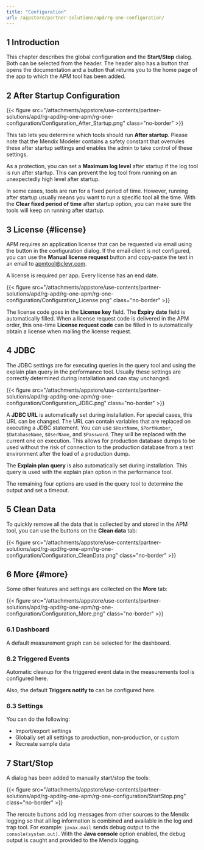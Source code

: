 ```yaml
---
title: "Configuration"
url: /appstore/partner-solutions/apd/rg-one-configuration/
---
```


## 1 Introduction

This chapter describes the global configuration and the **Start/Stop** dialog. Both can be selected from the header. The header also has a button that opens the documentation and a button that returns you to the home page of the app to which the APM tool has been added.

## 2 After Startup Configuration

{{< figure src="/attachments/appstore/use-contents/partner-solutions/apd/rg-apd/rg-one-apm/rg-one-configuration/Configuration_After_Startup.png" class="no-border" >}}

This tab lets you determine which tools should run **After startup**. Please note that the Mendix Modeler contains a safety constant that overrules these after startup settings and enables the admin to take control of these settings.

As a protection, you can set a **Maximum log level** after startup if the log tool is run after startup. This can prevent the log tool from running on an unexpectedly high level after startup.

In some cases, tools are run for a fixed period of time. However, running after startup usually means you want to run a specific tool all the time. With the  **Clear fixed period of time** after startup option, you can make sure the tools will keep on running after startup.

## 3 License {#license}

APM requires an application license that can be requested via email using the button in the configuration dialog. If the email client is not configured, you can use the **Manual license request** button and copy-paste the text in an email to [apmtool@clevr.com](mailto:apmtool@clevr.com).

A license is required per app. Every license has an end date.

{{< figure src="/attachments/appstore/use-contents/partner-solutions/apd/rg-apd/rg-one-apm/rg-one-configuration/Configuration_License.png" class="no-border" >}}

The license code goes in the **License key** field. The **Expiry date** field is automatically filled. When a license request code is delivered in the APM order, this one-time **License request code** can be filled in to automatically obtain a license when mailing the license request.

## 4 JDBC

The JDBC settings are for executing queries in the query tool and using the explain plan query in the performance tool. Usually these settings are correctly determined during installation and can stay unchanged.

{{< figure src="/attachments/appstore/use-contents/partner-solutions/apd/rg-apd/rg-one-apm/rg-one-configuration/Configuration_JDBC.png" class="no-border" >}}                       

A **JDBC URL** is automatically set during installation. For special cases, this URL can be changed. The URL can contain variables that are replaced on executing a JDBC statement. You can use `$HostName`, `$PortNumber`, `$DatabaseName`, `$UserName`, and `$Password`. They will be replaced with the current one on execution. This allows for production database dumps to be used without the risk of connection to the production database from a test environment after the load of a production dump.

The **Explain plan query** is also automatically set during installation. This query is used with the explain plan option in the performance tool.

The remaining four options are used in the query tool to determine the output and set a timeout.

## 5 Clean Data

To quickly remove all the data that is collected by and stored in the APM tool, you can use the buttons on the **Clean data** tab:

{{< figure src="/attachments/appstore/use-contents/partner-solutions/apd/rg-apd/rg-one-apm/rg-one-configuration/Configuration_CleanData.png" class="no-border" >}}                       

## 6 More {#more}

Some other features and settings are collected on the **More** tab:

{{< figure src="/attachments/appstore/use-contents/partner-solutions/apd/rg-apd/rg-one-apm/rg-one-configuration/Configuration_More.png" class="no-border" >}}                       

### 6.1 Dashboard

A default measurement graph can be selected for the dashboard.

### 6.2 Triggered Events

Automatic cleanup for the triggered event data in the measurements tool is configured here.

Also, the default **Triggers notify to** can be configured here.

### 6.3 Settings

You can do the following:

* Import/export settings
* Globally set all settings to production, non-production, or custom
* Recreate sample data

## 7 Start/Stop

A dialog has been added to manually start/stop the tools:

{{< figure src="/attachments/appstore/use-contents/partner-solutions/apd/rg-apd/rg-one-apm/rg-one-configuration/StartStop.png" class="no-border" >}}                       

The reroute buttons add log messages from other sources to the Mendix logging so that all log information is combined and available in the log and trap tool. For example: `javax.mail` sends debug output to the `console(system.out)`. With the **Java console** option enabled, the debug output is caught and provided to the Mendix logging.
